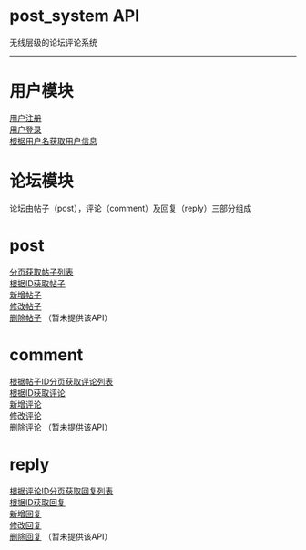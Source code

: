 # post_system API
无线层级的论坛评论系统

---

# 用户模块
[用户注册](https://github.com/jovan-liu/post_system/blob/master/user/register.md)  
[用户登录](https://github.com/jovan-liu/post_system/blob/master/user/login.md)  
[根据用户名获取用户信息](https://github.com/jovan-liu/post_system/blob/master/user/get.md)  

# 论坛模块
论坛由帖子（post），评论（comment）及回复（reply）三部分组成
# post
[分页获取帖子列表](https://github.com/jovan-liu/post_system/blob/master/post/page.md)  
[根据ID获取帖子](https://github.com/jovan-liu/post_system/blob/master/post/get.md)  
[新增帖子](https://github.com/jovan-liu/post_system/blob/master/post/save.md)  
[修改帖子](https://github.com/jovan-liu/post_system/blob/master/post/update.md)  
[删除帖子]()  （暂未提供该API）

# comment
[根据帖子ID分页获取评论列表](https://github.com/jovan-liu/jovan-liu.github.io/blob/master/customer/customer-save.md)  
[根据ID获取评论](https://github.com/jovan-liu/jovan-liu.github.io/blob/master/customer/customer-save.md)  
[新增评论](https://github.com/jovan-liu/jovan-liu.github.io/blob/master/customer/customer-save.md)  
[修改评论](https://github.com/jovan-liu/jovan-liu.github.io/blob/master/customer/customer-save.md)  
[删除评论]()  （暂未提供该API）

# reply
[根据评论ID分页获取回复列表](https://github.com/jovan-liu/jovan-liu.github.io/blob/master/customer/customer-save.md)  
[根据ID获取回复](https://github.com/jovan-liu/jovan-liu.github.io/blob/master/customer/customer-save.md)  
[新增回复](https://github.com/jovan-liu/jovan-liu.github.io/blob/master/customer/customer-save.md)  
[修改回复](https://github.com/jovan-liu/jovan-liu.github.io/blob/master/customer/customer-save.md)  
[删除回复]()  （暂未提供该API）

